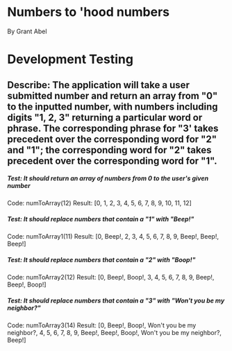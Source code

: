 # Numbers to 'hood numbers
By Grant Abel

# Development Testing 

## Describe: The application will take a user submitted number and return an array from "0" to the inputted number, with numbers including digits "1, 2, 3" returning a particular word or phrase. The corresponding phrase for "3' takes precedent over the corresponding word for "2" and "1"; the corresponding word for "2" takes precedent over the corresponding word for "1".

##### Test: It should return an array of numbers from 0 to the user's given number
Code: numToArray(12)
Result: [0, 1, 2, 3, 4, 5, 6, 7, 8, 9, 10, 11, 12]

##### Test: It should replace numbers that contain a "1" with "Beep!"
Code: numToArray1(11)
Result: [0, Beep!, 2, 3, 4, 5, 6, 7, 8, 9, Beep!, Beep!, Beep!]

##### Test: It should replace numbers that contain a "2" with "Boop!"
Code: numToArray2(12)
Result: [0, Beep!, Boop!, 3, 4, 5, 6, 7, 8, 9, Beep!, Beep!, Boop!]

##### Test: It should replace numbers that contain a "3" with "Won't you be my neighbor?"
Code: numToArray3(14)
Result: [0, Beep!, Boop!, Won't you be my neighbor?, 4, 5, 6, 7, 8, 9, Beep!, Beep!, Boop!, Won't you be my neighbor?, Beep!]

